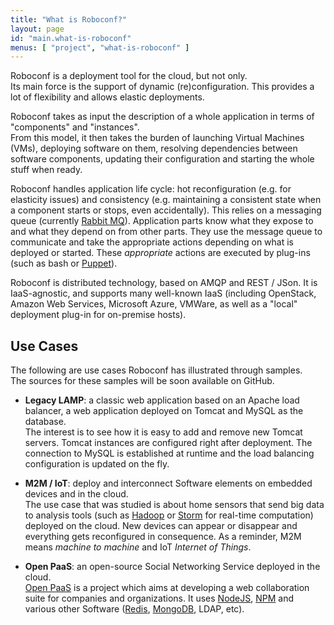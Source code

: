 ```yaml
---
title: "What is Roboconf?"
layout: page
id: "main.what-is-roboconf"
menus: [ "project", "what-is-roboconf" ]
---
```


Roboconf is a deployment tool for the cloud, but not only.  
Its main force is the support of dynamic (re)configuration. This provides a lot of flexibility and allows elastic deployments.

Roboconf takes as input the description of a whole application in terms of "components" and "instances".  
From this model, it then takes the burden of launching Virtual Machines (VMs), deploying software on them, resolving dependencies 
between software components, updating their configuration and starting the whole stuff when ready.

Roboconf handles application life cycle: hot reconfiguration (e.g. for elasticity issues) and consistency 
(e.g. maintaining a consistent state when a component starts or stops, even accidentally). This relies on a messaging queue 
(currently [Rabbit MQ](https://www.rabbitmq.com)). Application parts know what they expose to and what they depend on from other parts. 
They use the message queue to communicate and take the appropriate actions depending on what is deployed or started. These *appropriate* 
actions are executed by plug-ins (such as bash or [Puppet](puppetlabs.com)). 

Roboconf is distributed technology, based on AMQP 
and REST / JSon. It is IaaS-agnostic, and supports many well-known IaaS (including OpenStack, Amazon Web Services, Microsoft Azure, VMWare, 
as well as a "local" deployment plug-in for on-premise hosts).

## Use Cases

The following are use cases Roboconf has illustrated through samples.  
The sources for these samples will be soon available on GitHub.

* **Legacy LAMP**: a classic web application based on an Apache load balancer, a web application deployed on Tomcat and MySQL as the database.  
The interest is to see how it is easy to add and remove new Tomcat servers. Tomcat instances are configured right after deployment. The connection
to MySQL is established at runtime and the load balancing configuration is updated on the fly.

* **M2M / IoT**: deploy and interconnect Software elements on embedded devices and in the cloud.  
The use case that was studied is about home sensors that send big data to analysis tools (such as [Hadoop](http://hadoop.apache.org/) or 
[Storm](http://storm.incubator.apache.org/) for real-time computation) deployed on the cloud. New devices can appear
or disappear and everything gets reconfigured in consequence. As a reminder, M2M means *machine to machine* and IoT *Internet of Things*.

* **Open PaaS**: an open-source Social Networking Service deployed in the cloud.  
[Open PaaS](http://research.linagora.com/display/openpaas) is a project which aims at developing a web collaboration suite for companies and organizations. 
It uses [NodeJS](http://nodejs.org/), [NPM](http://www.npmjs.org/) and various other Software ([Redis](http://redis.io/), [MongoDB](http://www.mongodb.org/), LDAP, etc).
